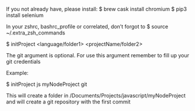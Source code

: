 If you not already have, please install:
$ brew cask install chromium
$ pip3 install selenium


In your zshrc, bashrc_profile or correlated, don’t forgot to 
$ source ~/.extra_zsh_commands


$ initProject <language/folder1> <projectName/folder2> <git>


The git argument is optional. For use this argument remember to fill up your git credentials


Example:

$ initProject js myNodeProject git

This will create a folder in /Documents/Projects/javascript/myNodeProject
and will create a git repository with the first commit